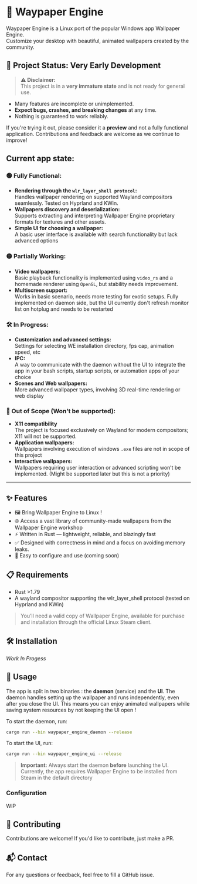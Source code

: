 # 🎨 Waypaper Engine

Waypaper Engine is a Linux port of the popular Windows app Wallpaper Engine.  
Customize your desktop with beautiful, animated wallpapers created by the community.

## 🚧 Project Status: Very Early Development

> **⚠️ Disclaimer:**  
This project is in a **very immature state** and is not ready for general use.
- Many features are incomplete or unimplemented.
- **Expect bugs, crashes, and breaking changes** at any time.
- Nothing is guaranteed to work reliably.

If you're trying it out, please consider it a **preview** and not a fully functional application. Contributions and feedback are welcome as we continue to improve!

## Current app state:
### 🟢 Fully Functional:
- **Rendering through the ``wlr_layer_shell protocol``:**  
  Handles wallpaper rendering on supported Wayland compositors seamlessly. Tested on Hyprland and KWin.
- **Wallpapers discovery and deserialization:**  
  Supports extracting and interpreting Wallpaper Engine proprietary formats for textures and other assets.
- **Simple UI for choosing a wallpaper:**  
  A basic user interface is available with search functionality but lack advanced options

### 🟡 Partially Working:
- **Video wallpapers:**  
  Basic playback functionality is implemented using ``video_rs`` and a homemade renderer using ``OpenGL``, but stability needs improvement.
- **Multiscreen support:**  
  Works in basic scenario, needs more testing for exotic setups. Fully implemented on daemon side, but the UI currently don't refresh monitor list on hotplug and needs to be restarted

### 🛠️ In Progress:
- **Customization and advanced settings:**  
  Settings for selecting WE installation directory, fps cap, animation speed, etc
- **IPC:**  
  A way to communicate with the daemon without the UI to integrate the app in your bash scripts, startup scripts, or automation apps of your choice
- **Scenes and Web wallpapers:**  
  More advanced wallpaper types, involving 3D real-time rendering or web display

### 🔴 Out of Scope (Won't be supported):
- **X11 compatibility**  
  The project is focused exclusively on Wayland for modern compositors; X11 will not be supported.
- **Application wallpapers:**  
  Wallpapers involving execution of windows ``.exe`` files are not in scope of this project
- **Interactive wallpapers:**  
  Wallpapers requiring user interaction or advanced scripting won’t be implemented. (Might be supported later but this is not a priority)



---

## ✨ Features

- 🖼️ Bring Wallpaper Engine to Linux !
- 🌐 Access a vast library of community-made wallpapers from the Wallpaper Engine workshop
- ⚡ Written in Rust — lightweight, reliable, and blazingly fast
- ✅ Designed with correctness in mind and a focus on avoiding memory leaks.
- 🔧 Easy to configure and use (coming soon)

## 📋 Requirements

- Rust >1.79
- A wayland compositor supporting the wlr_layer_shell protocol (tested on Hyprland and KWin)


> You’ll need a valid copy of Wallpaper Engine, available for purchase and installation through the official Linux Steam client.

## 🛠️ Installation

*Work In Progess*

## 🚀 Usage

The app is split in two binaries : the **daemon** (service) and the **UI**.
The daemon handles setting up the wallpaper and runs independently, even after you close the UI.
This means you can enjoy animated wallpapers while saving system resources by not keeping the UI open !

To start the daemon, run:
```bash
cargo run --bin waypaper_engine_daemon --release
```

To start the UI, run:
```bash
cargo run --bin waypaper_engine_ui --release
```

>**Important:** Always start the daemon **before** launching the UI.
Currently, the app requires Wallpaper Engine to be installed from Steam in the default directory

### Configuration

WIP

##

## 🤝 Contributing

Contributions are welcome! If you'd like to contribute, just make a PR.

## 📬 Contact

For any questions or feedback, feel free to fill a GitHub issue.